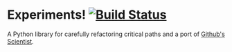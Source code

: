 # Experiments! [![Build Status](https://travis-ci.org/joealcorn/laboratory.svg?branch=master)](https://travis-ci.org/joealcorn/laboratory)

A Python library for carefully refactoring critical paths and a port of [Github's Scientist](https://github.com/github/scientist).
